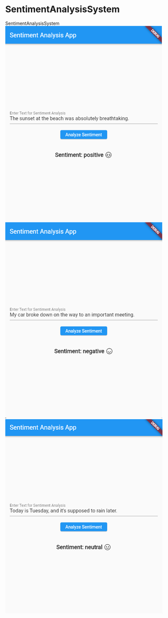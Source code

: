 # SentimentAnalysisSystem
SentimentAnalysisSystem
![postive sentiment](positive.png)
![negative sentiment](negative.png)
![neutral sentiment](neutral.png)
